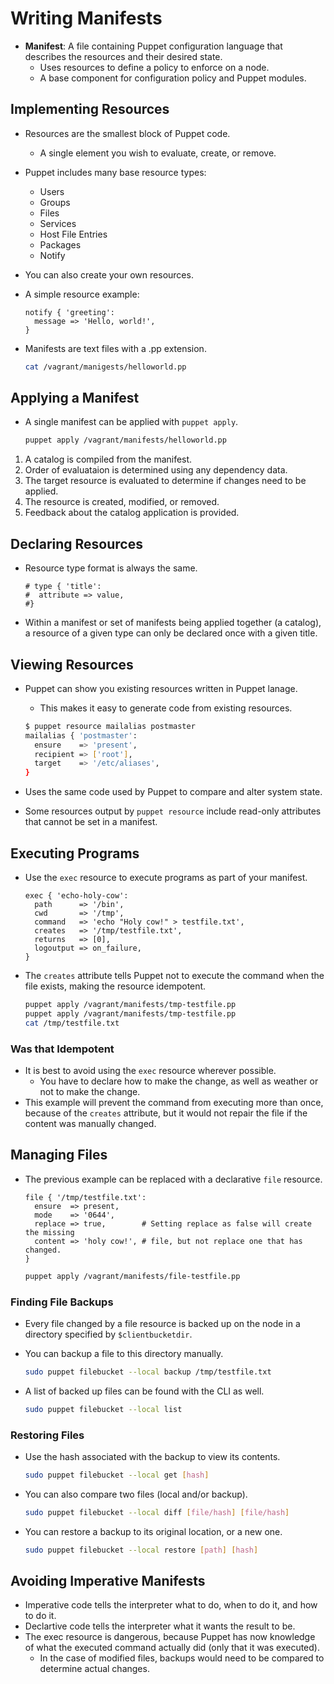 # Writing Manifests

- __Manifest__: A file containing Puppet configuration language that describes the resources and their desired state.
  - Uses resources to define a policy to enforce on a node.
  - A base component for configuration policy and Puppet modules.

## Implementing Resources

- Resources are the smallest block of Puppet code.
  - A single element you wish to evaluate, create, or remove.
- Puppet includes many base resource types:
  - Users
  - Groups
  - Files
  - Services
  - Host File Entries
  - Packages
  - Notify
- You can also create your own resources.
- A simple resource example:

  ```puppet
  notify { 'greeting':
    message => 'Hello, world!',
  }
  ```

- Manifests are text files with a .pp extension.

  ```bash
  cat /vagrant/manigests/helloworld.pp
  ```

## Applying a Manifest

- A single manifest can be applied with `puppet apply`.

  ```bash
  puppet apply /vagrant/manifests/helloworld.pp
  ```

1. A catalog is compiled from the manifest.
1. Order of evaluataion is determined using any dependency data.
1. The target resource is evaluated to determine if changes need to be applied.
1. The resource is created, modified, or removed.
1. Feedback about the catalog application is provided.

## Declaring Resources

- Resource type format is always the same.

  ```pre
  # type { 'title':
  #  attribute => value,
  #}
  ```

- Within a manifest or set of manifests being applied together (a catalog), a resource of a given type can only be declared once with a given title.

## Viewing Resources

- Puppet can show you existing resources written in Puppet lanage.
  - This makes it easy to generate code from existing resources.

  ```bash
  $ puppet resource mailalias postmaster
  mailalias { 'postmaster':
    ensure    => 'present',
    recipient => ['root'],
    target    => '/etc/aliases',
  }
  ```

- Uses the same code used by Puppet to compare and alter system state.
- Some resources output by `puppet resource` include read-only attributes that cannot be set in a manifest.

## Executing Programs

- Use the `exec` resource to execute programs as part of your manifest.

  ```puppet
  exec { 'echo-holy-cow':
    path      => '/bin',
    cwd       => '/tmp',
    command   => 'echo "Holy cow!" > testfile.txt',
    creates   => '/tmp/testfile.txt',
    returns   => [0],
    logoutput => on_failure,
  }
  ```

- The `creates` attribute tells Puppet not to execute the command when the file exists, making the resource idempotent.

  ```bash
  puppet apply /vagrant/manifests/tmp-testfile.pp
  puppet apply /vagrant/manifests/tmp-testfile.pp
  cat /tmp/testfile.txt
  ```

### Was that Idempotent

- It is best to avoid using the `exec` resource wherever possible.
  - You have to declare how to make the change, as well as weather or not to make the change.
- This example will prevent the command from executing more than once, because of the `creates` attribute, but it would not repair the file if the content was manually changed.

## Managing Files

- The previous example can be replaced with a declarative `file` resource.

  ```puppet
  file { '/tmp/testfile.txt':
    ensure  => present,
    mode    => '0644',
    replace => true,        # Setting replace as false will create the missing
    content => 'holy cow!', # file, but not replace one that has changed.
  }
  ```

  ```bash
  puppet apply /vagrant/manifests/file-testfile.pp
  ```

### Finding File Backups

- Every file changed by a file resource is backed up on the node in a directory specified by `$clientbucketdir`.
- You can backup a file to this directory manually.

  ```bash
  sudo puppet filebucket --local backup /tmp/testfile.txt
  ```

- A list of backed up files can be found with the CLI as well.

  ```bash
  sudo puppet filebucket --local list
  ```

### Restoring Files

- Use the hash associated with the backup to view its contents.

  ```bash
  sudo puppet filebucket --local get [hash]
  ```

- You can also compare two files (local and/or backup).

  ```bash
  sudo puppet filebucket --local diff [file/hash] [file/hash]
  ```

- You can restore a backup to its original location, or a new one.

  ```bash
  sudo puppet filebucket --local restore [path] [hash]
  ```

## Avoiding Imperative Manifests

- Imperative code tells the interpreter what to do, when to do it, and how to do it.
- Declartive code tells the interpreter what it wants the result to be.
- The exec resource is dangerous, because Puppet has now knowledge of what the executed command actually did (only that it was executed).
  - In the case of modified files, backups would need to be compared to determine actual changes.